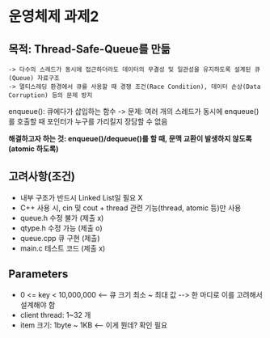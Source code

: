 # 운영체제 과제2

## 목적: Thread-Safe-Queue를 만듦
```
-> 다수의 스레드가 동시에 접근하더라도 데이터의 무결성 및 일관성을 유지하도록 설계된 큐(Queue) 자료구조
-> 멀티스레딩 환경에서 큐를 사용할 때 경쟁 조건(Race Condition), 데이터 손상(Data Corruption) 등의 문제 방지
```
enqueue(): 큐에다가 삽입하는 함수
-> 문제: 여러 개의 스레드가 동시에 enqueue()를 호출할 때 포인터가 누구를 가리킬지 장담할 수 없음

**해결하고자 하는 것: enqueue()/dequeue()를 할 때, 문맥 교환이 발생하지 않도록(atomic 하도록)**

## 고려사항(조건)

- 내부 구조가 반드시 Linked List일 필요 X
- C++ 사용 시, cin 및 cout + thread 관련 기능(thread, atomic 등)만 사용
- queue.h 수정 불가 (제출 x)
- qtype.h 수정 가능 (제출 o)
- queue.cpp 큐 구현 (제출)
- main.c 테스트 코드 (제출 x)

## Parameters
- 0 <= key < 10,000,000 <-- 큐 크기 최소 ~ 최대 값 --> 한 마디로 이를 고려해서 설계해야 함
- client thread: 1~32 개
- item 크기: 1byte ~ 1KB <-- 이게 뭔데? 확인 필요